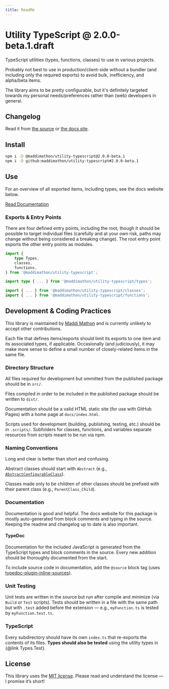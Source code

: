 ```yaml
---
title: ReadMe
---
```


<!--README_HEADER-->
# Utility TypeScript @ 2.0.0-beta.1.draft
<!--/README_HEADER-->

<!--README_DESC-->
TypeScript utilities (types, functions, classes) to use in various projects.
<!--/README_DESC-->

Probably not best to use in production/client-side without a bundler (and
including only the required exports) to avoid bulk, inefficiency, and alpha/beta
items.

The library aims to be pretty configurable, but it's definitely targeted towards
my personal needs/preferences rather than (web) developers in general.


## Changelog

<!--README_DOCS_CHANGELOG-->
Read it from [the source](https://github.com/maddimathon/utility-typescript/blob/main/CHANGELOG.md) 
or 
[the docs site](https://maddimathon.github.io/utility-typescript/Changelog.html).
<!--/README_DOCS_CHANGELOG-->


## Install

<!--README_INSTALL-->
```bash
npm i -D @maddimathon/utility-typescript@2.0.0-beta.1
npm i -D github:maddimathon/utility-typescript#2.0.0-beta.1
```
<!--/README_INSTALL-->


## Use

For an overview of all exported items, including types, see the docs website
below.

<!--README_DOCS_CTA-->
[Read Documentation](https://maddimathon.github.io/utility-typescript)
<!--/README_DOCS_CTA-->


### Exports & Entry Points

There are four defined entry points, including the root, though it should be
possible to target individual files (carefully and at your own risk, paths may
change without being considered a breaking change). The root entry point exports
the other entry points as modules.

```ts
import {
    type Types,
    classes,
    functions,
} from '@maddimathon/utility-typescript';

import type { ... } from '@maddimathon/utility-typescript/types';

import { ... } from '@maddimathon/utility-typescript/classes';
import { ... } from '@maddimathon/utility-typescript/functions';
```


## Development & Coding Practices

This library is maintained by [Maddi Mathon](https://www.maddimathon.com) and is
currently unlikely to accept other contributions.

Each file that defines items/exports should limit its exports to one item and
its associated types, if applicable.  Occasionally (and judiciously), it may
make more sense to define a small number of closely-related items in the same
file.

### Directory Structure

All files required for development but ommitted from the published package
should be in `src/`.

Files compiled in order to be included in the published package should be
written to `dist/`.

Documentation should be a valid HTML static site (for use with GitHub Pages)
with a home page at `docs/index.html`.

Scripts used for development (building, publishing, testing, etc.) should be in
`.scripts/`.  Subfolders for classes, functions, and variables separate
resources from scripts meant to be run via npm.

### Naming Conventions

Long and clear is better than short and confusing.

Abstract classes should start with `Abstract` (e.g., 
[`AbstractConfigurableClass`](./src/ts/classes/abstracts/AbstractConfigurableClass.ts)).

Classes made only to be children of other classes should be prefixed with their
parent class (e.g., `ParentClass_Child`).

### Documentation

Documentation is good and helpful.  The docs website for this package is mostly
auto-generated from block comments and typing in the source.  Keeping the readme
and changelog up to date is also important.

#### TypeDoc

Documentation for the included JavaScript is generated from the TypeScript types
and block comments in the source.  Every new addition should be thoroughly
documented from the start.

To include source code in documentation, add the `@source` block tag (uses
[typedoc-plugin-inline-sources](https://www.npmjs.com/package/typedoc-plugin-inline-sources)).

### Unit Testing

Unit tests are written in the source but run after compile and minimize (via
`Build` or `Test` scripts).  Tests should be written in a file with the same path
but with `.test` added before the extension — e.g., `myFunction.ts` is tested by
`myFunction.test.ts`.

### TypeScript

Every subdirectory should have its own `index.ts` that re-exports the contents
of its files.  **Types should also be tested** using the utility types in 
{@link Types.Test}.



## License

This library uses the [MIT license](LICENSE.md).  Please read and understand the
license — I promise it’s short!